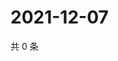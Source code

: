 # 2021-12-07

共 0 条

<!-- BEGIN WEIBO -->
<!-- 最后更新时间 Tue Dec 07 2021 18:13:48 GMT+0800 (China Standard Time) -->

<!-- END WEIBO -->
